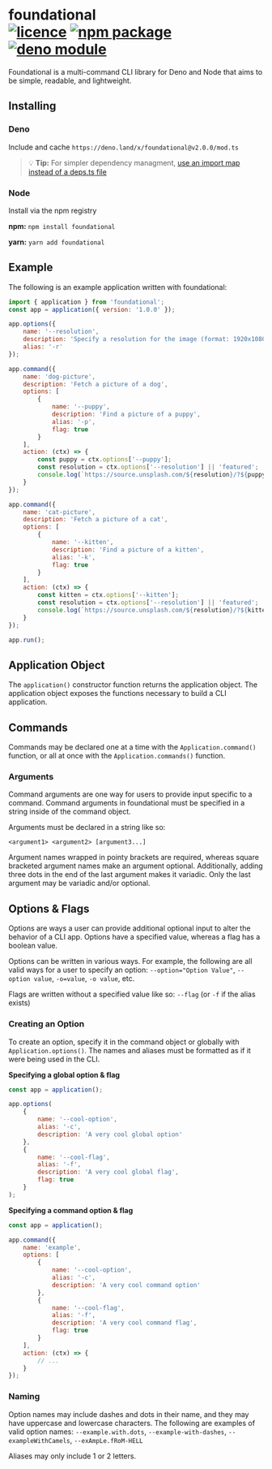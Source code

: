 # foundational <br> [![licence](https://img.shields.io/badge/Licence-MIT-green)](./LICENCE) [![npm package](https://img.shields.io/npm/v/foundational?color=red)](https://npmjs.com/foundational) [![deno module](https://shield.deno.dev/x/foundational)](https://deno.land/x/foundational)

Foundational is a multi-command CLI library for Deno and Node that aims to be simple, readable, and lightweight.

## Installing

### Deno
Include and cache
 `https://deno.land/x/foundational@v2.0.0/mod.ts`

> 💡 **Tip:** For simpler dependency managment, [use an import map instead of a deps.ts file](https://deno.com/manual@v1.34.3/basics/import_maps)


### Node
Install via the npm registry

**npm:** `npm install foundational`

**yarn:** `yarn add foundational`

## Example

The following is an example application written with foundational:

```javascript
import { application } from 'foundational';
const app = application({ version: '1.0.0' });

app.options({
	name: '--resolution',
	description: 'Specify a resolution for the image (format: 1920x1080, 1024x768, etc.)',
	alias: '-r'
});

app.command({
	name: 'dog-picture',
	description: 'Fetch a picture of a dog',
	options: [
		{
			name: '--puppy',
			description: 'Find a picture of a puppy',
			alias: '-p',
			flag: true
		}
	],
	action: (ctx) => {
		const puppy = ctx.options['--puppy'];
		const resolution = ctx.options['--resolution'] || 'featured';
		console.log(`https://source.unsplash.com/${resolution}/?${puppy ? 'puppy' : 'dog'}`);
	}
});

app.command({
	name: 'cat-picture',
	description: 'Fetch a picture of a cat',
	options: [
		{
			name: '--kitten',
			description: 'Find a picture of a kitten',
			alias: '-k',
			flag: true
		}
	],
	action: (ctx) => {
		const kitten = ctx.options['--kitten'];
		const resolution = ctx.options['--resolution'] || 'featured';
		console.log(`https://source.unsplash.com/${resolution}/?${kitten ? 'kitten' : 'cat'}`);
	}
});

app.run();
```

## Application Object

The `application()` constructor function returns the application object. The application object exposes the functions necessary to build a CLI application.

## Commands

Commands may be declared one at a time with the `Application.command()` function, or all at once with the `Application.commands()` function.

### Arguments

Command arguments are one way for users to provide input specific to a command. Command arguments in foundational must be specified in a string inside of the command object.

Arguments must be declared in a string like so:

```
<argument1> <argument2> [argument3...]
```

Argument names wrapped in pointy brackets are required, whereas square bracketed argument names make an argument optional. Additionally, adding three dots in the end of the last argument makes it variadic. Only the last argument may be variadic and/or optional.

## Options & Flags

Options are ways a user can provide additional optional input to alter the behavior of a CLI app. Options have a specified value, whereas a flag has a boolean value.

Options can be written in various ways. For example, the following are all valid ways for a user to specify an option: `--option="Option Value"`, `--option value`, `-o=value`, `-o value`, etc.

Flags are written without a specified value like so: `--flag` (or `-f` if the alias exists)

### Creating an Option

To create an option, specify it in the command object or globally with `Application.options()`. The names and aliases must be formatted as if it were being used in the CLI.

**Specifying a global option & flag**

```javascript
const app = application();

app.options(
	{
		name: '--cool-option',
		alias: '-c',
		description: 'A very cool global option'
	},
	{
		name: '--cool-flag',
		alias: '-f',
		description: 'A very cool global flag',
		flag: true
	}
);
```

**Specifying a command option & flag**

```javascript
const app = application();

app.command({
	name: 'example',
	options: [
		{
			name: '--cool-option',
			alias: '-c',
			description: 'A very cool command option'
		},
		{
			name: '--cool-flag',
			alias: '-f',
			description: 'A very cool command flag',
			flag: true
		}
	],
	action: (ctx) => {
		// ...
	}
});
```

### Naming

Option names may include dashes and dots in their name, and they may have uppercase and lowercase characters. The following are examples of valid option names: `--example.with.dots`, `--example-with-dashes`, `--exampleWithCamels`, `--exAmpLe.fRoM-HELL`

Aliases may only include 1 or 2 letters.
